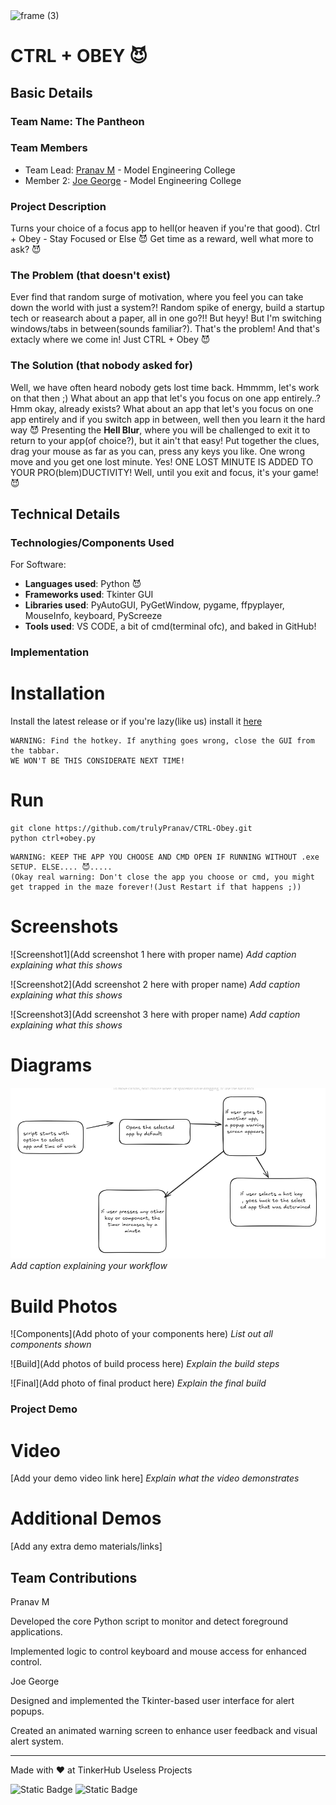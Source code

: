 <img width="3188" height="1202" alt="frame (3)" src="https://github.com/user-attachments/assets/517ad8e9-ad22-457d-9538-a9e62d137cd7" />


# CTRL + OBEY 😈


## Basic Details
### Team Name: The Pantheon


### Team Members
- Team Lead: [Pranav M](https://github.com/trulyPranav/) - Model Engineering College
- Member 2: [Joe George](https://github.com/malignant-18) - Model Engineering College

### Project Description
Turns your choice of a focus app to hell(or heaven if you're that good). Ctrl + Obey - Stay Focused or Else 😈
Get time as a reward, well what more to ask? 😈

### The Problem (that doesn't exist)
Ever find that random surge of motivation, where you feel you can take down the world with just a system?!
Random spike of energy, build a startup tech or reasearch about a paper, all in one go?!!
But heyy! But I'm switching windows/tabs in between(sounds familiar?). That's the problem!
And that's extacly where we come in! Just CTRL + Obey 😈


### The Solution (that nobody asked for)
Well, we have often heard nobody gets lost time back. Hmmmm, let's work on that then ;)
What about an app that let's you focus on one app entirely..? Hmm okay, already exists?
What about an app that let's you focus on one app entirely and if you switch app in between, well then you learn it the hard way 😈
Presenting the **Hell Blur**, where you will be challenged to exit it to return to your app(of choice?), but it ain't that easy!
Put together the clues, drag your mouse as far as you can, press any keys you like. One wrong move and you get one lost minute. Yes!
ONE LOST MINUTE IS ADDED TO YOUR PRO(blem)DUCTIVITY!
Well, until you exit and focus, it's your game! 😈

## Technical Details
### Technologies/Components Used
For Software:
- **Languages used**: Python 😈
- **Frameworks used**: Tkinter GUI
- **Libraries used**: PyAutoGUI, PyGetWindow, pygame, ffpyplayer, MouseInfo, keyboard, PyScreeze
- **Tools used**: VS CODE, a bit of cmd(terminal ofc), and baked in GitHub!

### Implementation
# Installation
Install the latest release or if you're lazy(like us) install it [here](https://github.com/trulyPranav/CTRL-Obey/releases/download/v1.0.0/ctrl+obey.exe)
```
WARNING: Find the hotkey. If anything goes wrong, close the GUI from the tabbar.
WE WON'T BE THIS CONSIDERATE NEXT TIME! 
```

# Run
```
git clone https://github.com/trulyPranav/CTRL-Obey.git
python ctrl+obey.py
```
```
WARNING: KEEP THE APP YOU CHOOSE AND CMD OPEN IF RUNNING WITHOUT .exe SETUP. ELSE.... 😈.....
(Okay real warning: Don't close the app you choose or cmd, you might get trapped in the maze forever!(Just Restart if that happens ;))
```

# Screenshots
![Screenshot1](Add screenshot 1 here with proper name)
*Add caption explaining what this shows*

![Screenshot2](Add screenshot 2 here with proper name)
*Add caption explaining what this shows*

![Screenshot3](Add screenshot 3 here with proper name)
*Add caption explaining what this shows*

# Diagrams
![Workflow](./assets/ctrlobeyworkflow.png)
*Add caption explaining your workflow*

# Build Photos
![Components](Add photo of your components here)
*List out all components shown*

![Build](Add photos of build process here)
*Explain the build steps*

![Final](Add photo of final product here)
*Explain the final build*

### Project Demo
# Video
[Add your demo video link here]
*Explain what the video demonstrates*

# Additional Demos
[Add any extra demo materials/links]

## Team Contributions
Pranav M

Developed the core Python script to monitor and detect foreground applications.

Implemented logic to control keyboard and mouse access for enhanced control.


Joe George

Designed and implemented the Tkinter-based user interface for alert popups.

Created an animated warning screen to enhance user feedback and visual alert system.

---
Made with ❤️ at TinkerHub Useless Projects 

![Static Badge](https://img.shields.io/badge/TinkerHub-24?color=%23000000&link=https%3A%2F%2Fwww.tinkerhub.org%2F)
![Static Badge](https://img.shields.io/badge/UselessProjects--25-25?link=https%3A%2F%2Fwww.tinkerhub.org%2Fevents%2FQ2Q1TQKX6Q%2FUseless%2520Projects)


